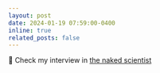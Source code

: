 ```yaml
---
layout: post
date: 2024-01-19 07:59:00-0400
inline: true
related_posts: false
---
```


:newspaper: Check my interview in [the naked scientist](https://www.thenakedscientists.com/articles/interviews/extreme-conditions-leave-universal-mark-extremophiles)